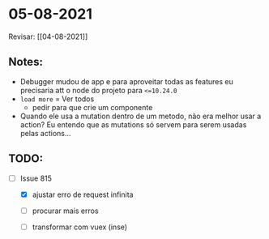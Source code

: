 # 05-08-2021

Revisar: [[04-08-2021]]

## Notes:
- Debugger mudou de app e para aproveitar todas as features eu precisaria att o node do projeto para `<=10.24.0`
- `load more` = Ver todos
  - pedir para que crie um componente
- Quando ele usa a mutation dentro de um metodo, não era melhor usar a action? Eu entendo que as mutations só servem para serem usadas pelas actions...

## TODO:
* [ ] Issue 815
  * [x] ajustar erro de request infinita
  * [ ] procurar mais erros
  * [ ] transformar com vuex (inse)


